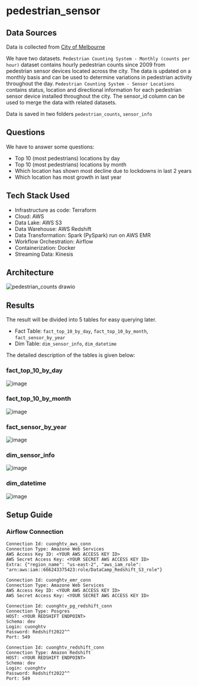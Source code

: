 # pedestrian_sensor

## Data Sources
Data is collected from [City of Melbourne](https://data.melbourne.vic.gov.au/Transport)

We have two datasets. `Pedestrian Counting System - Monthly (counts per hour)` dataset contains hourly pedestrian counts since 2009 from pedestrian sensor devices located across the city. The data is updated on a monthly basis and can be used to determine variations in pedestrian activity throughout the day.
`Pedestrian Counting System - Sensor Locations` contains status, location and directional information for each pedestrian sensor device installed throughout the city. The sensor_id column can be used to merge the data with related datasets.

Data is saved in two folders `pedestrian_counts`, `sensor_info`

## Questions

We have to answer some questions:
- Top 10 (most pedestrians) locations by day
- Top 10 (most pedestrians) locations by month
- Which location has shown most decline due to lockdowns in last 2 years
- Which location has most growth in last year

## Tech Stack Used
- Infrastructure as code: Terraform
- Cloud: AWS
- Data Lake: AWS S3
- Data Warehouse: AWS Redshift
- Data Transformation: Spark (PySpark) run on AWS EMR
- Workflow Orchestration: Airflow
- Containerization: Docker
- Streaming Data: Kinesis

## Architecture
![pedestrian_counts drawio](https://user-images.githubusercontent.com/56772542/197745638-017cc916-a6c3-492f-b9b2-988eabfd9c84.png)


## Results
The result will be divided into 5 tables for easy querying later. 

- Fact Table: `fact_top_10_by_day`, `fact_top_10_by_month`, `fact_sensor_by_year`
- Dim Table: `dim_sensor_info`, `dim_datetime`

The detailed description of the tables is given below:
### fact_top_10_by_day
![image](https://user-images.githubusercontent.com/56772542/198072885-97d78608-843a-459f-9ab3-407da9b8f7cd.png)


### fact_top_10_by_month
![image](https://user-images.githubusercontent.com/56772542/198072970-34a9b02a-dd74-4ca1-aa66-0eb3f34aaf96.png)


### fact_sensor_by_year
![image](https://user-images.githubusercontent.com/56772542/198073117-196ac05d-0f82-4e0b-8922-3633c461ac67.png)


### dim_sensor_info
![image](https://user-images.githubusercontent.com/56772542/198072671-ce08c2dd-8d5c-4f57-b1db-8159417a9630.png)


### dim_datetime
![image](https://user-images.githubusercontent.com/56772542/198072177-e070672f-73a4-4598-9b85-59029fe75a12.png)

## Setup Guide

### Airflow Connection
```
Connection Id: cuonghtv_aws_conn
Connection Type: Amazone Web Services
AWS Access Key ID: <YOUR AWS ACCESS KEY ID>
AWS Secret Access Key: <YOUR SECRET AWS ACCESS KEY ID>
Extra: {"region_name": "us-east-2", "aws_iam_role": "arn:aws:iam::666243375423:role/DataCamp_Redshift_S3_role"}

```

```
Connection Id: cuonghtv_emr_conn
Connection Type: Amazone Web Services
AWS Access Key ID: <YOUR AWS ACCESS KEY ID>
AWS Secret Access Key: <YOUR SECRET AWS ACCESS KEY ID>

```

```
Connection Id: cuonghtv_pg_redshift_conn
Connection Type: Posgres
HOST: <YOUR REDSHIFT ENDPOINT>
Schema: dev
Login: cuonghtv
Password: Redshift2022^^
Port: 549

```

```
Connection Id: cuonghtv_redshift_conn
Connection Type: Amazon Redshift
HOST: <YOUR REDSHIFT ENDPOINT>
Schema: dev
Login: cuonghtv
Password: Redshift2022^^
Port: 549

```

